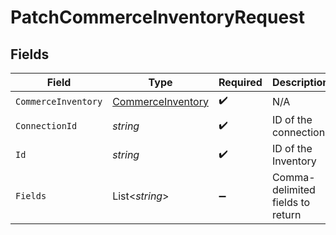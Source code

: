 # PatchCommerceInventoryRequest


## Fields

| Field                                                             | Type                                                              | Required                                                          | Description                                                       |
| ----------------------------------------------------------------- | ----------------------------------------------------------------- | ----------------------------------------------------------------- | ----------------------------------------------------------------- |
| `CommerceInventory`                                               | [CommerceInventory](../../Models/Components/CommerceInventory.md) | :heavy_check_mark:                                                | N/A                                                               |
| `ConnectionId`                                                    | *string*                                                          | :heavy_check_mark:                                                | ID of the connection                                              |
| `Id`                                                              | *string*                                                          | :heavy_check_mark:                                                | ID of the Inventory                                               |
| `Fields`                                                          | List<*string*>                                                    | :heavy_minus_sign:                                                | Comma-delimited fields to return                                  |